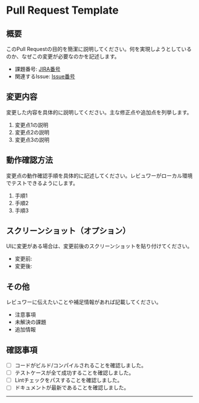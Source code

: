 # Pull Request Template

## 概要
このPull Requestの目的を簡潔に説明してください。何を実現しようとしているのか、なぜこの変更が必要なのかを記述します。

- 課題番号: [JIRA番号](リンク)
- 関連するIssue: [Issue番号](リンク)

## 変更内容
変更した内容を具体的に説明してください。主な修正点や追加点を列挙します。

1. 変更点1の説明
2. 変更点2の説明
3. 変更点3の説明

## 動作確認方法
変更点の動作確認手順を具体的に記述してください。レビュワーがローカル環境でテストできるようにします。

1. 手順1
2. 手順2
3. 手順3

## スクリーンショット（オプション）
UIに変更がある場合は、変更前後のスクリーンショットを貼り付けてください。

- 変更前: 
- 変更後: 

## その他
レビュワーに伝えたいことや補足情報があれば記載してください。

- 注意事項
- 未解決の課題
- 追加情報

## 確認事項
- [ ] コードがビルド/コンパイルされることを確認しました。
- [ ] テストケースが全て成功することを確認しました。
- [ ] Lintチェックをパスすることを確認しました。
- [ ] ドキュメントが最新であることを確認しました。

---

